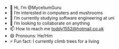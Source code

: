 - 👋 Hi, I’m @MyceliumGuru
- 👀 I’m interested in computers and mushrooms
- 🌱 I’m currently studying software engineering at uni
- 💞️ I’m looking to collaborate on anything
- 📫 How to reach me toddy1552@hotmail.co.uk
- 😄 Pronouns: He/Him
- ⚡ Fun fact: I currently climb trees for a living

<!---
MyceliumGuru/MyceliumGuru is a ✨ special ✨ repository because its `README.md` (this file) appears on your GitHub profile.
You can click the Preview link to take a look at your changes.
--->
